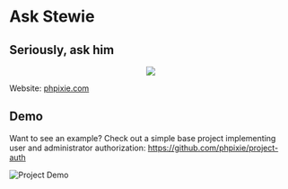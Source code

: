 # Ask Stewie
## Seriously, ask him

<p align="center">
  <img src="https://goo.gl/GRKgPz"/>
</p>

Website: [phpixie.com](https://phpixie.com/)


## Demo
Want to see an example? Check out a simple base project implementing user and administrator authorization: https://github.com/phpixie/project-auth

![Project Demo](https://youtu.be/4tn66-gHhVY)



 
